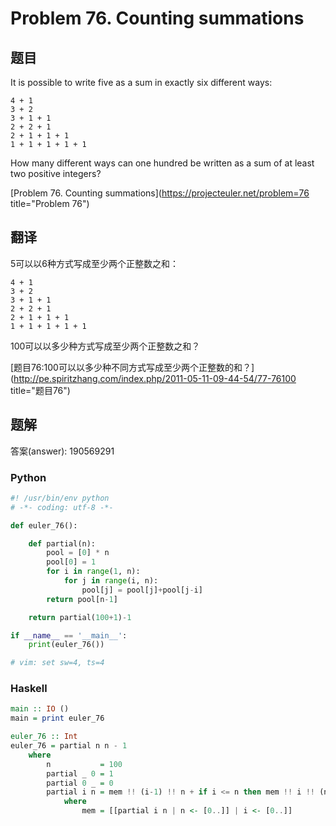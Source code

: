 Problem 76. Counting summations
========================================

## 题目

It is possible to write five as a sum in exactly six different ways:

    4 + 1
    3 + 2
    3 + 1 + 1
    2 + 2 + 1
    2 + 1 + 1 + 1
    1 + 1 + 1 + 1 + 1

How many different ways can one hundred be written as a sum of at least two positive integers?

[Problem 76. Counting summations](https://projecteuler.net/problem=76 title="Problem 76")

## 翻译

5可以以6种方式写成至少两个正整数之和：

    4 + 1
    3 + 2
    3 + 1 + 1
    2 + 2 + 1
    2 + 1 + 1 + 1
    1 + 1 + 1 + 1 + 1

100可以以多少种方式写成至少两个正整数之和？

[题目76:100可以以多少种不同方式写成至少两个正整数的和？](http://pe.spiritzhang.com/index.php/2011-05-11-09-44-54/77-76100 title="题目76")

## 题解

答案(answer): 190569291

### Python

~~~python
#! /usr/bin/env python
# -*- coding: utf-8 -*-

def euler_76():

    def partial(n):
        pool = [0] * n
        pool[0] = 1
        for i in range(1, n):
            for j in range(i, n):
                pool[j] = pool[j]+pool[j-i]
        return pool[n-1]

    return partial(100+1)-1

if __name__ == '__main__':
    print(euler_76())

# vim: set sw=4, ts=4
~~~

### Haskell

~~~haskell
main :: IO ()
main = print euler_76

euler_76 :: Int
euler_76 = partial n n - 1
    where
        n           = 100
        partial _ 0 = 1
        partial 0 _ = 0
        partial i n = mem !! (i-1) !! n + if i <= n then mem !! i !! (n-i) else 0
            where
                mem = [[partial i n | n <- [0..]] | i <- [0..]]
~~~
